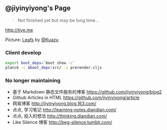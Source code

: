 
@jiyinyiyong's Page
------

> Not finished yet but may be long time...

http://tiye.me

Picture: [Leafs][leaf] by [@Kuazu][Kuazu]

[Kuazu]: http://weibo.com/vvvvvhuahua
[leaf]: http://lxtvvv.tuchong.com/2159629/

### Client develop

```bash
export boot_deps=`boot show -c`
planck -c $boot_deps:src/ -i prerender.cljs
```

### No longer maintaining

* 基于 Markdown 静态文件服务的博客 https://github.com/jiyinyiyong/blog2
* Github Articles in HTML https://github.com/jiyinyiyong/article
* 网易博客 http://jiyinyiyong.blog.163.com/
* 点点, 学习笔记 http://learning-notes.diandian.com/
* 点点, 投入的想法 http://thinking.diandian.com/
* Like Silence 博客 http://beg-silence.tumblr.com/
